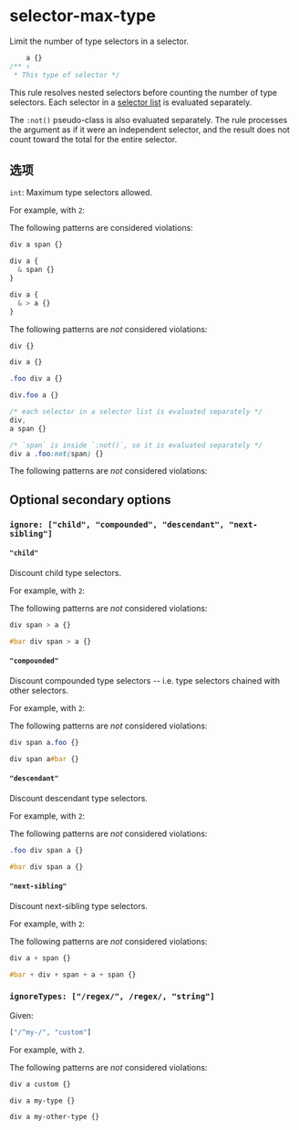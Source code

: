 # selector-max-type

Limit the number of type selectors in a selector.

```css
    a {}
/** ↑
 * This type of selector */
```

This rule resolves nested selectors before counting the number of type selectors. Each selector in a [selector list](https://www.w3.org/TR/selectors4/#selector-list) is evaluated separately.

The `:not()` pseudo-class is also evaluated separately. The rule processes the argument as if it were an independent selector, and the result does not count toward the total for the entire selector.

## 选项

`int`: Maximum type selectors allowed.

For example, with `2`:

The following patterns are considered violations:

```css
div a span {}
```

```css
div a {
  & span {}
}
```

```css
div a {
  & > a {}
}
```

The following patterns are *not* considered violations:

```css
div {}
```

```css
div a {}
```

```css
.foo div a {}
```

```css
div.foo a {}
```

```css
/* each selector in a selector list is evaluated separately */
div,
a span {}
```

```css
/* `span` is inside `:not()`, so it is evaluated separately */
div a .foo:not(span) {}
```

The following patterns are *not* considered violations:

## Optional secondary options

### `ignore: ["child", "compounded", "descendant", "next-sibling"]`

#### `"child"`

Discount child type selectors.

For example, with `2`:

The following patterns are *not* considered violations:

```css
div span > a {}
```

```css
#bar div span > a {}
```

#### `"compounded"`

Discount compounded type selectors -- i.e. type selectors chained with other selectors.

For example, with `2`:

The following patterns are *not* considered violations:

```css
div span a.foo {}
```

```css
div span a#bar {}
```

#### `"descendant"`

Discount descendant type selectors.

For example, with `2`:

The following patterns are *not* considered violations:

```css
.foo div span a {}
```

```css
#bar div span a {}
```

#### `"next-sibling"`

Discount next-sibling type selectors.

For example, with `2`:

The following patterns are *not* considered violations:

```css
div a + span {}
```

```css
#bar + div + span + a + span {}
```

### `ignoreTypes: ["/regex/", /regex/, "string"]`

Given:

```js
["/^my-/", "custom"]
```

For example, with `2`.

The following patterns are *not* considered violations:

```css
div a custom {}
```

```css
div a my-type {}
```

```css
div a my-other-type {}
```
